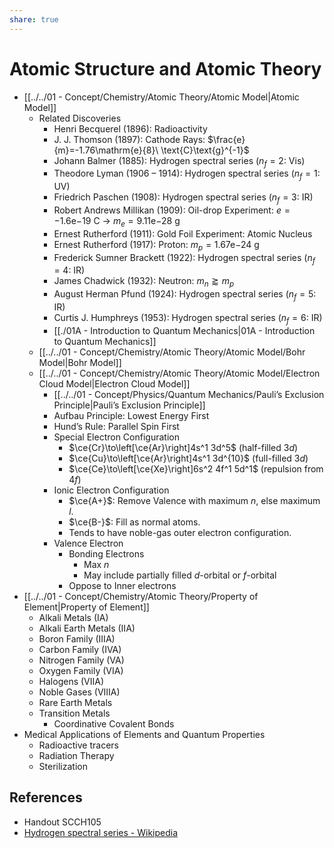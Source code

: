 ```yaml
---
share: true
---
```


# Atomic Structure and Atomic Theory

- [[../../01 - Concept/Chemistry/Atomic Theory/Atomic Model|Atomic Model]]
	- Related Discoveries
		- Henri Becquerel (1896): Radioactivity
		- J. J. Thomson (1897): Cathode Rays: $\frac{e}{m}=-1.76\mathrm{e}{8}\ \text{C}\text{g}^{-1}$
		- Johann Balmer (1885): Hydrogen spectral series ($n_f=2$: Vis)
		- Theodore Lyman (1906 – 1914): Hydrogen spectral series ($n_f=1$: UV)
		- Friedrich Paschen (1908): Hydrogen spectral series ($n_f=3$: IR)
		- Robert Andrews Millikan (1909): Oil-drop Experiment: $e=-1.6\mathrm{e}{-19}\ \text{C}$ → $m_e=9.11\mathrm{e}{-28}\ \text{g}$
		- Ernest Rutherford (1911): Gold Foil Experiment: Atomic Nucleus
		- Ernest Rutherford (1917): Proton: $m_p=1.67\mathrm{e}{-24}\ \text{g}$
		- Frederick Sumner Brackett (1922): Hydrogen spectral series ($n_f=4$: IR)
		- James Chadwick (1932): Neutron: $m_n\gtrapprox m_p$
		- August Herman Pfund (1924): Hydrogen spectral series ($n_f=5$: IR)
		- Curtis J. Humphreys (1953): Hydrogen spectral series ($n_f=6$: IR)
		- [[./01A - Introduction to Quantum Mechanics|01A - Introduction to Quantum Mechanics]]
	- [[../../01 - Concept/Chemistry/Atomic Theory/Atomic Model/Bohr Model|Bohr Model]]
	- [[../../01 - Concept/Chemistry/Atomic Theory/Atomic Model/Electron Cloud Model|Electron Cloud Model]]
		- [[../../01 - Concept/Physics/Quantum Mechanics/Pauli’s Exclusion Principle|Pauli’s Exclusion Principle]]
		- Aufbau Principle: Lowest Energy First
		- Hund’s Rule: Parallel Spin First
		- Special Electron Configuration
		    - $\ce{Cr}\to\left[\ce{Ar}\right]4s^1 3d^5$ (half-filled $3d$)
		    - $\ce{Cu}\to\left[\ce{Ar}\right]4s^1 3d^{10}$ (full-filled $3d$)
		    - $\ce{Ce}\to\left[\ce{Xe}\right]6s^2 4f^1 5d^1$ (repulsion from $4f$)
		- Ionic Electron Configuration
			- $\ce{A+}$: Remove Valence with maximum $n$, else maximum $l$.
			- $\ce{B-}$: Fill as normal atoms.
			- Tends to have noble-gas outer electron configuration.
		- Valence Electron
			- Bonding Electrons
				- Max $n$
				- May include partially filled $d$-orbital or $f$-orbital
			- Oppose to Inner electrons
- [[../../01 - Concept/Chemistry/Atomic Theory/Property of Element|Property of Element]]
	- Alkali Metals (IA)
	- Alkali Earth Metals (IIA)
	- Boron Family (IIIA)
	- Carbon Family (IVA)
	- Nitrogen Family (VA)
	- Oxygen Family (VIA)
	- Halogens (VIIA)
	- Noble Gases (VIIIA)
	- Rare Earth Metals
	- Transition Metals
		- Coordinative Covalent Bonds
- Medical Applications of Elements and Quantum Properties
	- Radioactive tracers
	- Radiation Therapy
	- Sterilization

## References

- Handout SCCH105
- [Hydrogen spectral series - Wikipedia](https://en.wikipedia.org/wiki/Hydrogen_spectral_series)
